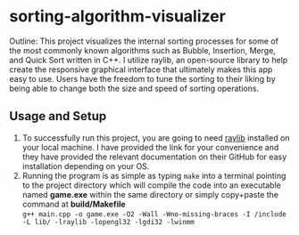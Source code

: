 # sorting-algorithm-visualizer

Outline: This project visualizes the internal sorting processes for some of the most commonly known algorithms such as Bubble, Insertion, Merge, and Quick Sort written in C++. I utilize raylib, an open-source library to help create the responsive graphical interface that ultimately makes this app easy to use. Users have the freedom to tune the sorting to their liking by being able to change both the size and speed of sorting operations.

## Usage and Setup
1) To successfully run this project, you are going to need [raylib](https://github.com/raysan5/raylib) installed on your local machine. I have provided the link for your convenience and they have provided the relevant documentation on their GitHub for easy installation depending on your OS.
2) Running the program is as simple as typing ```make``` into a terminal pointing to the project directory which will compile the code into an executable named **game.exe** within the same directory or simply copy+paste the command at **build/Makefile** <br />
```g++ main.cpp -o game.exe -O2 -Wall -Wno-missing-braces -I /include -L lib/ -lraylib -lopengl32 -lgdi32 -lwinmm```
